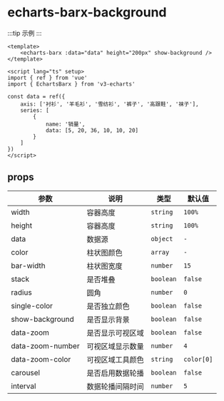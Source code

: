 <script lang="ts" setup>
import EchartsBarxBackground from '@/echarts/barx/echarts-barx-background.vue'
</script>

# echarts-barx-background

:::tip 示例
<echarts-barx-background />
:::

```vue
<template>
    <echarts-barx :data="data" height="200px" show-background />
</template>

<script lang="ts" setup>
import { ref } from 'vue'
import { EchartsBarx } from 'v3-echarts'

const data = ref({
    axis: ['衬衫', '羊毛衫', '雪纺衫', '裤子', '高跟鞋', '袜子'],
    series: [
        {
            name: '销量',
            data: [5, 20, 36, 10, 10, 20]
        }
    ]
})
</script>
```

## props

| 参数             | 说明             | 类型      | 默认值     |
| ---------------- | ---------------- | --------- | ---------- |
| width            | 容器高度         | `string`  | `100%`     |
| height           | 容器高度         | `string`  | `100%`     |
| data             | 数据源           | `object`  | `-`        |
| color            | 柱状图颜色       | `array`   | `-`        |
| bar-width        | 柱状图宽度       | `number`  | `15`       |
| stack            | 是否堆叠         | `boolean` | `false`    |
| radius           | 圆角             | `number`  | `0`        |
| single-color     | 是否独立颜色     | `boolean` | `false`    |
| show-background  | 是否显示背景     | `boolean` | `false`    |
| data-zoom        | 是否显示可视区域 | `boolean` | `false`    |
| data-zoom-number | 可视区域显示数量 | `number`  | `4`        |
| data-zoom-color  | 可视区域工具颜色 | `string`  | `color[0]` |
| carousel         | 是否启用数据轮播 | `boolean` | `false`    |
| interval         | 数据轮播间隔时间 | `number`  | `5`        |
